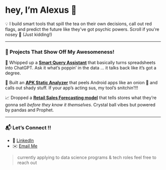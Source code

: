 # hey, I’m Alexus 👋

💡 I build smart tools that spill the tea on their own decisions, call out red flags, and predict the future like they’ve got psychic powers. Scroll if you're nosey 👀 (Just kidding!)

---

### 🔗 Projects That Show Off My Awesomeness!


🧠 Whipped up a [**Smart Query Assistant**](https://github.com/lexusimni/mock-llm-tabular-assistant) that basically turns spreadsheets into ChatGPT. Ask it what’s poppin’ in the data ... it talks back like it’s got a degree.  

📱 Built an [**APK Static Analyzer**](https://github.com/lexusimni/apk-static-analyzer) that peels Android apps like an onion 🧅 and calls out shady stuff. If your app’s acting sus, my tool’s snitchin’!!!

📈 Dropped a [**Retail Sales Forecasting model**](https://github.com/lexusimni/retail-sales-forceasting) that tells stores what they’re gonna sell *before they know it themselves*. Crystal ball vibes but powered by pandas and Prophet.  


---

### 📬 Let’s Connect !!

- 💼 [LinkedIn](https://www.linkedin.com/in/alexus-glass-248061237/)
- ✉️ [Email Me](mailto:lexusimnitech@gmail.com)

> currently applying to data science programs & tech roles
> feel free to reach out

